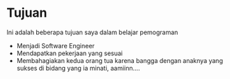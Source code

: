 # Tujuan
Ini adalah beberapa tujuan saya dalam belajar pemograman
- Menjadi Software Engineer
- Mendapatkan pekerjaan yang sesuai
- Membahagiakan kedua orang tua karena bangga dengan anaknya yang sukses di bidang yang ia minati, aamiinn....
